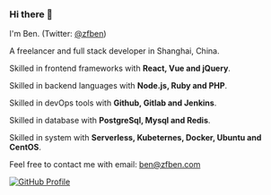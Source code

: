 ### Hi there 👋

I'm Ben. (Twitter: [@zfben](https://twitter.com/zfben))

A freelancer and full stack developer in Shanghai, China.

Skilled in frontend frameworks with **React, Vue and jQuery**.

Skilled in backend languages with **Node.js, Ruby and PHP**.

Skilled in devOps tools with **Github, Gitlab and Jenkins**.

Skilled in database with **PostgreSql, Mysql and Redis**.

Skilled in system with **Serverless, Kubeternes, Docker, Ubuntu and CentOS**.

Feel free to contact me with email: [ben@zfben.com](mailto:ben@zfben.com)

[![GitHub Profile](https://github-profile-summary-cards.vercel.app/api/cards/profile-details?username=zfben)](https://github.com/zfben)
